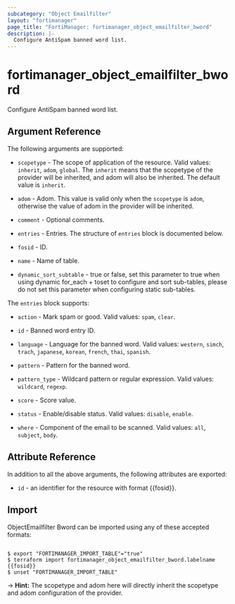 ```yaml
---
subcategory: "Object Emailfilter"
layout: "fortimanager"
page_title: "FortiManager: fortimanager_object_emailfilter_bword"
description: |-
  Configure AntiSpam banned word list.
---
```


# fortimanager_object_emailfilter_bword
Configure AntiSpam banned word list.

## Argument Reference


The following arguments are supported:

* `scopetype` - The scope of application of the resource. Valid values: `inherit`, `adom`, `global`. The `inherit` means that the scopetype of the provider will be inherited, and adom will also be inherited. The default value is `inherit`.
* `adom` - Adom. This value is valid only when the `scopetype` is `adom`, otherwise the value of adom in the provider will be inherited.

* `comment` - Optional comments.
* `entries` - Entries. The structure of `entries` block is documented below.
* `fosid` - ID.
* `name` - Name of table.
* `dynamic_sort_subtable` - true or false, set this parameter to true when using dynamic for_each + toset to configure and sort sub-tables, please do not set this parameter when configuring static sub-tables.

The `entries` block supports:

* `action` - Mark spam or good. Valid values: `spam`, `clear`.

* `id` - Banned word entry ID.
* `language` - Language for the banned word. Valid values: `western`, `simch`, `trach`, `japanese`, `korean`, `french`, `thai`, `spanish`.

* `pattern` - Pattern for the banned word.
* `pattern_type` - Wildcard pattern or regular expression. Valid values: `wildcard`, `regexp`.

* `score` - Score value.
* `status` - Enable/disable status. Valid values: `disable`, `enable`.

* `where` - Component of the email to be scanned. Valid values: `all`, `subject`, `body`.



## Attribute Reference

In addition to all the above arguments, the following attributes are exported:
* `id` - an identifier for the resource with format {{fosid}}.

## Import

ObjectEmailfilter Bword can be imported using any of these accepted formats:
```

$ export "FORTIMANAGER_IMPORT_TABLE"="true"
$ terraform import fortimanager_object_emailfilter_bword.labelname {{fosid}}
$ unset "FORTIMANAGER_IMPORT_TABLE"
```
-> **Hint:** The scopetype and adom here will directly inherit the scopetype and adom configuration of the provider.
